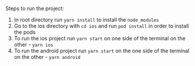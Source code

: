 Steps to run the project:

1. In root directory run `yarn install` to install the `node_modules`
2. Go to the ios directory with `cd ios` and run `pod install` in order to install the pods
3. To run the ios project run `yarn start` on one side of the terminal on the other - `yarn ios`
4. To run the android project run `yarn start` on the one side of the terminal on the other - `yarn android`
